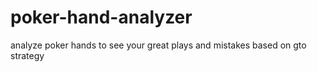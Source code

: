 # poker-hand-analyzer
analyze poker hands to see your great plays and mistakes based on gto strategy
